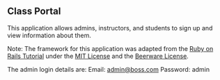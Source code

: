 ## Class Portal ##

This application allows admins, instructors, and students to sign up and view information about them. 

Note: The framework for this application was adapted from the [Ruby on Rails Tutorial][1] under the [MIT License][2] and the [Beerware License][3].

The admin login details are:
Email: admin@boss.com
Password: admin

  [1]: https://www.railstutorial.org/
  [2]: http://opensource.org/licenses/MIT
  [3]: http://people.freebsd.org/%7Ephk/

